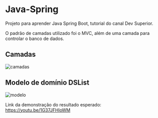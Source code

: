 # Java-Spring
Projeto para aprender Java Spring Boot, tutorial do canal Dev Superior.


O padrão de camadas utilizado foi o MVC, além de uma camada para controlar o banco de dados.

## Camadas
![camadas](https://github.com/AnderCaporale/Java-Spring/assets/49260361/9b1dd539-d490-48a7-947e-d81245585205)



## Modelo de domínio DSList
![modelo](https://github.com/AnderCaporale/Java-Spring/assets/49260361/ff0daa4b-e41c-4358-a18b-a4e4f5dfadae)



Link da demonstração do resultado esperado: https://youtu.be/1G37JFHloWM

